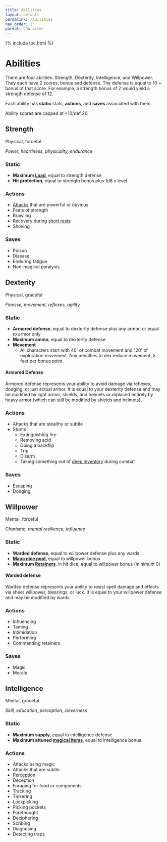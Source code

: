 ```yaml
---
title: Abilities
layout: default
permalink: /Abilities
nav_order: 2
parent: Character
---
```

{% include toc.html %}

# Abilities
There are four abilities: Strength, Dexterity, Intelligence, and Willpower. They each have 2 scores, bonus and defense. The defense is equal to 10 + bonus of that score. For example, a strength bonus of 2 would yield a strength defense of 12.

Each ability has **static** stats, **actions**, and **saves** associated with them. 

Ability scores are capped at +10/def 20.

## Strength
Physical, forceful

*Power, heartiness, physicality, endurance*

### Static
- **Maximum [Load](Inventory.md#Inventory%20and%20Load)**, equal to strength defense
- **Hit protection**, equal to strength bonus plus 1d8 x level

### Actions
- [Attacks](MartialGear.md#Weapons) that are powerful or obvious 
- Feats of strength
- Brawling
- Recovery during [short rests](Damage.md#Resting)
- Shoving

### Saves
- Poison
- Disease
- Enduring fatigue
- Non-magical paralysis

## Dexterity

Physical, graceful

*Finesse, movement, reflexes, agility*

### Static 
- **Armored defense**, equal to dexterity defense plus any armor, or equal to armor only
- **Maximum ammo**, equal to dexterity defense
- **Movement**
   - All characters start with 40' of combat movement and 120' of exploration movement. Any penalties to dex reduce movement, 5 feet per bonus point.

#### Armored Defense 
Armored defense represents your ability to avoid damage via reflexes, dodging, or just actual armor. It is equal to your dexterity defense and may be modified by light armor, shields, and helmets or replaced entirely by heavy armor (which can still be modified by shields and helmets).

### Actions
- Attacks that are stealthy or subtle
- Stunts
   - Extinguishing fire
   - Removing acid
   - Doing a backflip
   - Trip
   - Disarm
   - Taking something out of [deep inventory](Inventory.md#Quick%20Slots%20and%20Deep%20Slots) during combat

### Saves
- Escaping
- Dodging


## Willpower
Mental, forceful

*Charisma, mental resilience, influence*

### Static 
- **Warded defense**, equal to willpower defense plus any wards
- **[Mana dice pool](spellcasting.md),** equal to willpower bonus
- **Maximum [Retainers](Retainers.md)**, in hit dice, equal to willpower bonus (minimum 0)

#### Warded defense
Warded defense represents your ability to resist spell damage and effects via sheer willpower, blessings, or luck. It is equal to your willpower defense and may be modified by wards.

### Actions
- Influencing
- Taming
- Intimidation
- Performing
- Commanding retainers

### Saves
- Magic
- Morale




## Intelligence

Mental, graceful

*Skill, education, perception, cleverness*

### Static
- **Maximum supply**, equal to intelligence defense 
- **Maximum attuned [magical items](magicalitems.md)**, equal to intelligence bonus

### Actions
- Attacks using magic
- Attacks that are subtle
- Perception
- Deception
- Foraging for food or components
- Tracking
- Tinkering
- Lockpicking
- Picking pockets
- Forethought
- Deciphering
- Scribing
- Diagnosing
- Detecting traps
